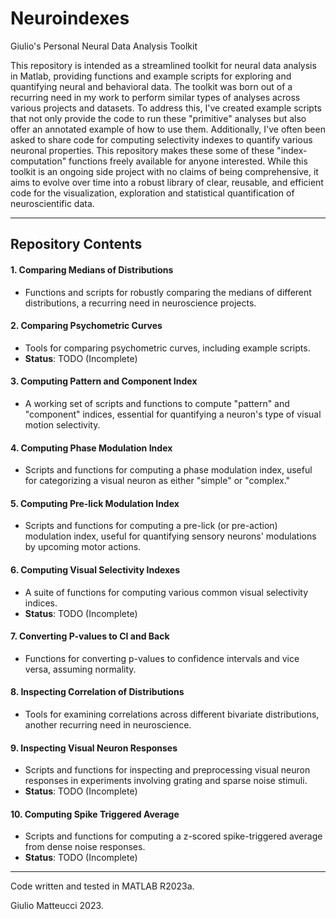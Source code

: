 # Neuroindexes

Giulio's Personal Neural Data Analysis Toolkit

This repository is intended as a streamlined toolkit for neural data analysis in Matlab, providing functions and example scripts for exploring and quantifying neural and behavioral data. The toolkit was born out of a recurring need in my work to perform similar types of analyses across various projects and datasets. To address this, I've created example scripts that not only provide the code to run these "primitive" analyses but also offer an annotated example of how to use them. Additionally, I've often been asked to share code for computing selectivity indexes to quantify various neuronal properties. This repository makes these some of these "index-computation" functions freely available for anyone interested. While this toolkit is an ongoing side project with no claims of being comprehensive, it aims to evolve over time into a robust library of clear, reusable, and efficient code for the visualization, exploration and statistical quantification of neuroscientific data.

---

## Repository Contents

#### 1. Comparing Medians of Distributions
- Functions and scripts for robustly comparing the medians of different distributions, a recurring need in neuroscience projects.

#### 2. Comparing Psychometric Curves
- Tools for comparing psychometric curves, including example scripts.
- **Status**: TODO (Incomplete)

#### 3. Computing Pattern and Component Index
- A working set of scripts and functions to compute "pattern" and "component" indices, essential for quantifying a neuron's type of visual motion selectivity.

#### 4. Computing Phase Modulation Index
- Scripts and functions for computing a phase modulation index, useful for categorizing a visual neuron as either "simple" or "complex."

#### 5. Computing Pre-lick Modulation Index
- Scripts and functions for computing a pre-lick (or pre-action) modulation index, useful for quantifying sensory neurons' modulations by upcoming motor actions.

#### 6. Computing Visual Selectivity Indexes
- A suite of functions for computing various common visual selectivity indices.
- **Status**: TODO (Incomplete)

#### 7. Converting P-values to CI and Back
- Functions for converting p-values to confidence intervals and vice versa, assuming normality.

#### 8. Inspecting Correlation of Distributions
- Tools for examining correlations across different bivariate distributions, another recurring need in neuroscience.
  
#### 9. Inspecting Visual Neuron Responses
- Scripts and functions for inspecting and preprocessing visual neuron responses in experiments involving grating and sparse noise stimuli.
- **Status**: TODO (Incomplete)

#### 10. Computing Spike Triggered Average
- Scripts and functions for computing a z-scored spike-triggered average from dense noise responses.
- **Status**: TODO (Incomplete)

---

Code written and tested in MATLAB R2023a.

Giulio Matteucci 2023.

